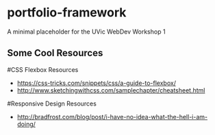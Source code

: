 # portfolio-framework
A minimal placeholder for the UVic WebDev Workshop 1

## Some Cool Resources

#CSS Flexbox Resources
* https://css-tricks.com/snippets/css/a-guide-to-flexbox/
* http://www.sketchingwithcss.com/samplechapter/cheatsheet.html

#Responsive Design Resources
* http://bradfrost.com/blog/post/i-have-no-idea-what-the-hell-i-am-doing/







